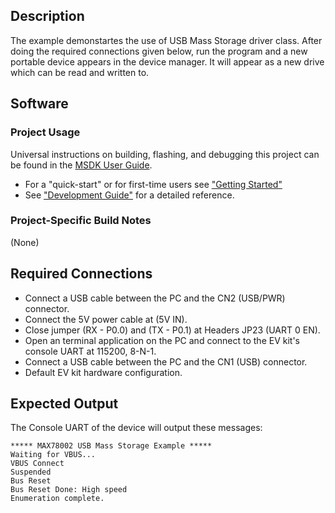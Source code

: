 ## Description

The example demonstartes the use of USB Mass Storage driver class. After doing the required connections given below, run the program and a new portable device appears in the device manager. It will appear as a new drive which can be read and written to.

## Software

### Project Usage

Universal instructions on building, flashing, and debugging this project can be found in the [MSDK User Guide](https://analog-devices-msdk.github.io/msdk/USERGUIDE/).

- For a "quick-start" or for first-time users see ["Getting Started"](https://analog-devices-msdk.github.io/msdk/USERGUIDE/#getting-started)
- See ["Development Guide"](https://analog-devices-msdk.github.io/msdk/USERGUIDE/#development-guide) for a detailed reference.

### Project-Specific Build Notes

(None)

## Required Connections

-   Connect a USB cable between the PC and the CN2 (USB/PWR) connector.
-   Connect the 5V power cable at (5V IN).
-   Close jumper (RX - P0.0) and (TX - P0.1) at Headers JP23 (UART 0 EN).
-   Open an terminal application on the PC and connect to the EV kit's console UART at 115200, 8-N-1.
-   Connect a USB cable between the PC and the CN1 (USB) connector.
-   Default EV kit hardware configuration.

## Expected Output

The Console UART of the device will output these messages:

```
***** MAX78002 USB Mass Storage Example *****
Waiting for VBUS...
VBUS Connect
Suspended
Bus Reset
Bus Reset Done: High speed
Enumeration complete.
```
